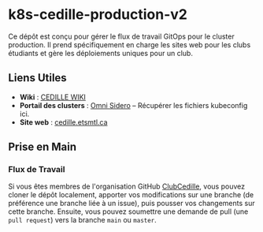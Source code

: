 ﻿# k8s-cedille-production-v2

Ce dépôt est conçu pour gérer le flux de travail GitOps pour le cluster production. Il prend spécifiquement en charge les sites web pour les clubs étudiants et gère les déploiements uniques pour un club.

## Liens Utiles

- **Wiki** : [CEDILLE WIKI](https://wiki.cedille.club)
- **Portail des clusters** : [Omni Sidero](https://cedille.omni.siderolabs.io/omni/) – Récupérer les fichiers kubeconfig ici.
- **Site web** : [cedille.etsmtl.ca](https://cedille.club)

## Prise en Main

### Flux de Travail

Si vous êtes membres de l'organisation GitHub [ClubCedille](https://github.com/ClubCedille), vous pouvez cloner le dépôt localement, apporter vos modifications sur une branche (de préférence une branche liée à un issue), puis pousser vos changements sur cette branche. Ensuite, vous pouvez soumettre une demande de pull (une `pull request`) vers la branche `main` ou `master`.

